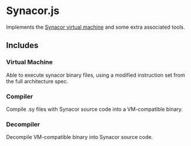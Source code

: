 # Synacor.js
Implements the [Synacor virtual machine](https://challenge.synacor.com/) and some extra associated tools.

## Includes

### Virtual Machine

Able to execute synacor binary files, using a modified instruction set from the full architecture spec.

### Compiler

Compile .sy files with Synacor source code into a VM-compatible binary.

### Decompiler

Decompile VM-compatible binary into Synacor source code.
